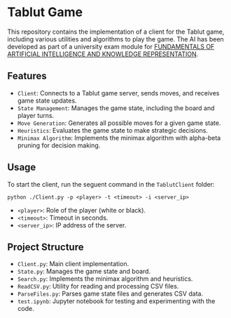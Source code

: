 # Tablut Game
This repository contains the implementation of a client for the Tablut game, including various utilities and algorithms to play the game.
The AI has been developed as part of a university exam module for [FUNDAMENTALS OF ARTIFICIAL INTELLIGENCE AND KNOWLEDGE REPRESENTATION](https://www.unibo.it/en/teaching/course-unit-catalogue/course-unit/2023/446566).

## Features
- `Client`: Connects to a Tablut game server, sends moves, and receives game state updates.
- `State Management`: Manages the game state, including the board and player turns.
- `Move Generation`: Generates all possible moves for a given game state.
- `Heuristics`: Evaluates the game state to make strategic decisions.
- `Minimax Algorithm`: Implements the minimax algorithm with alpha-beta pruning for decision making.
## Usage
To start the client, run the seguent command in the `TablutClient` folder:
```
python ./Client.py -p <player> -t <timeout> -i <server_ip>
```
- `<player>`: Role of the player (white or black).
- `<timeout>`: Timeout in seconds.
- `<server_ip>`: IP address of the server.

## Project Structure
- `Client.py`: Main client implementation.
- `State.py`: Manages the game state and board.
- `Search.py`: Implements the minimax algorithm and heuristics.
- `ReadCSV.py`: Utility for reading and processing CSV files.
- `ParseFiles.py`: Parses game state files and generates CSV data.
- `test.ipynb`: Jupyter notebook for testing and experimenting with the code.
